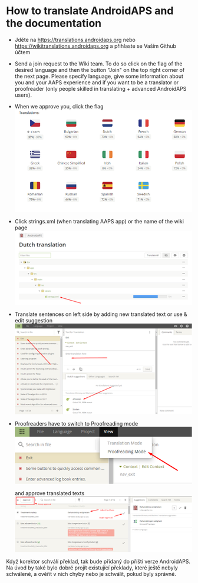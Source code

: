 # How to translate AndroidAPS and the documentation

* Jděte na <https://translations.androidaps.org> nebo <https://wikitranslations.androidaps.org> a přihlaste se Vaším Github účtem

* Send a join request to the Wiki team. To do so click on the flag of the desired language and then the button "Join" on the top right corner of the next page. Please specify language, give some information about you and your AAPS experience and if you want to be a translator or proofreader (only people skilled in translating + advanced AndroidAPS users).

* When we approve you, click the flag ![When we approve you, click the flag](./images/translation-flags.png)

* Click strings.xml (when translating AAPS app) or the name of the wiki page ![Click strings.xml](./images/translations-click-strings.png)

* Translate sentences on left side by adding new translated text or use & edit suggestion ![Translation](./images/translations-translate.png)

* Proofreaders have to switch to Proofreading mode ![Proffreading mode](./images/translations-proofreading-mode.png)
    
    and approve translated texts ![approve text](./images/translations-proofreading.png)

Když korektor schválí překlad, tak bude přidaný do příští verze AndroidAPS. Na úvod by také bylo dobré projít existující překlady, které ještě nebyly schválené, a ověřit v nich chyby nebo je schválit, pokud byly správné.